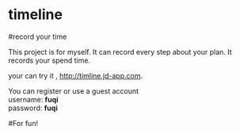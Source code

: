 timeline
========

#record your time 


This project is for myself. It can record every step about your plan. It records your spend time.

your can try it ,  http://timline.jd-app.com.

You can register or use a guest account <br>
username:  <b>fuqi</b> <br>
password: <b>fuqi</b>   

#For fun!
